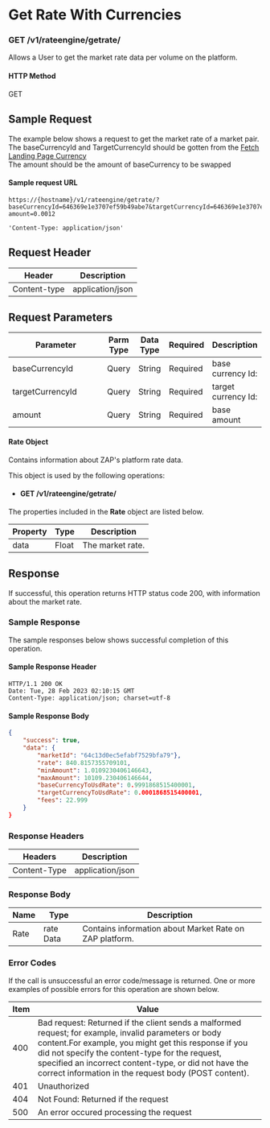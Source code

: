 # Get Rate With Currencies

### GET /v1/rateengine/getrate/ <a href="#top" id="top"></a>

Allows a User to get the market rate data per volume on the platform.

#### HTTP Method <a href="#top" id="top"></a>

GET

## Sample Request <a href="#samplerequest" id="samplerequest"></a>

The example below shows a request to get the market rate of a market pair.\
The baseCurrencyId and TargetCurrencyId should be gotten from the [Fetch Landing Page Currency](../currency-service/fetch-landingpage-currencies.md)\
The amount should be the amount of baseCurrency to be swapped

#### **Sample request** URL <a href="#top" id="top"></a>

```
https://{hostname}/v1/rateengine/getrate/?baseCurrencyId=646369e1e3707ef59b49abe7&targetCurrencyId=646369e1e3707ef59b49abe6?amount=0.0012
```

```
'Content-Type: application/json'
```





## Request Header <a href="#samplerequest" id="samplerequest"></a>

| Header       | Description      |
| ------------ | ---------------- |
| Content-type | application/json |

## Request Parameters <a href="#samplerequest" id="samplerequest"></a>

<table><thead><tr><th width="261">Parameter</th><th>Parm Type</th><th>Data Type</th><th>Required</th><th>Description</th></tr></thead><tbody><tr><td>baseCurrencyId</td><td>Query</td><td>String</td><td>Required</td><td>base currency Id: </td></tr><tr><td>targetCurrencyId</td><td>Query</td><td>String</td><td>Required</td><td>target currency Id: </td></tr><tr><td>amount</td><td>Query</td><td>String</td><td>Required</td><td>base amount</td></tr></tbody></table>

#### Rate Object

Contains information about ZAP's platform rate data.

This object is used by the following operations:

* #### GET /v1/rateengine/getrate/



The properties included in the **Rate** object are listed below.

| Property | Type  | Description      |
| -------- | ----- | ---------------- |
| data     | Float | The market rate. |

## Response <a href="#samplerequest" id="samplerequest"></a>

If successful, this operation returns HTTP status code 200, with information about the market rate.

### Sample Response <a href="#samplerequest" id="samplerequest"></a>

The sample responses below shows successful completion of this operation.

#### **Sample** Response Header <a href="#top" id="top"></a>

```
HTTP/1.1 200 OK
Date: Tue, 28 Feb 2023 02:10:15 GMT
Content-Type: application/json; charset=utf-8
```

#### **Sample** Response Body <a href="#top" id="top"></a>

```json
{
    "success": true,
    "data": {
        "marketId": "64c13d0ec5efabf7529bfa79"},
        "rate": 840.8157355709101,
        "minAmount": 1.0109230406146643,
        "maxAmount": 10109.230406146644,
        "baseCurrencyToUsdRate": 0.9991868515400001,
        "targetCurrencyToUsdRate": 0.0001868515400001,
        "fees": 22.999
    }
}
```

### Response Headers <a href="#samplerequest" id="samplerequest"></a>

| Headers      | Description      |
| ------------ | ---------------- |
| Content-Type | application/json |

### Response Body <a href="#samplerequest" id="samplerequest"></a>

| Name | Type      | Description                                               |
| ---- | --------- | --------------------------------------------------------- |
| Rate | rate Data | Contains information about  Market Rate on ZAP  platform. |

### Error Codes <a href="#samplerequest" id="samplerequest"></a>

If the call is unsuccessful an error code/message is returned. One or more examples of possible errors for this operation are shown below.

| Item | Value                                                                                                                                                                                                                                                                                                                             |
| ---- | --------------------------------------------------------------------------------------------------------------------------------------------------------------------------------------------------------------------------------------------------------------------------------------------------------------------------------- |
| 400  | Bad request: Returned if the client sends a malformed request; for example, invalid parameters or body content.For example, you might get this response if you did not specify the content-type for the request, specified an incorrect content-type, or did not have the correct information in the request body (POST content). |
| 401  | Unauthorized                                                                                                                                                                                                                                                                                                                      |
| 404  | Not Found: Returned if the request                                                                                                                                                                                                                                                                                                |
| 500  | An error occured processing the request                                                                                                                                                                                                                                                                                           |


